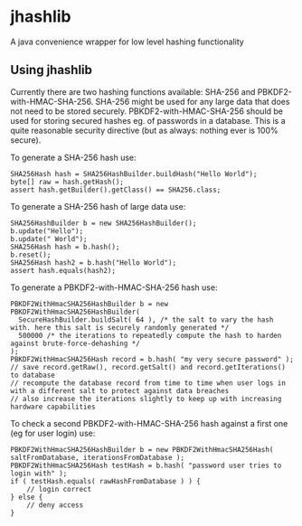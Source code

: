 # jhashlib
A java convenience wrapper for low level hashing functionality

## Using jhashlib
Currently there are two hashing functions available: SHA-256 and PBKDF2-with-HMAC-SHA-256.
SHA-256 might be used for any large data that does not need to be stored securely.
PBKDF2-with-HMAC-SHA-256 should be used for storing secured hashes eg. of passwords in a database. This is a quite reasonable security directive (but as always: nothing ever is 100% secure).

To generate a SHA-256 hash use:

    SHA256Hash hash = SHA256HashBuilder.buildHash("Hello World");
    byte[] raw = hash.getHash();
    assert hash.getBuilder().getClass() == SHA256.class;

To generate a SHA-256 hash of large data use:

    SHA256HashBuilder b = new SHA256HashBuilder();
    b.update("Hello");
    b.update(" World");
    SHA256Hash hash = b.hash();
    b.reset();
    SHA256Hash hash2 = b.hash("Hello World");
    assert hash.equals(hash2);

To generate a PBKDF2-with-HMAC-SHA-256 hash use:

    PBKDF2WithHmacSHA256HashBuilder b = new PBKDF2WithHmacSHA256HashBuilder(
      SecureHashBuilder.buildSalt( 64 ), /* the salt to vary the hash with. here this salt is securely randomly generated */
      500000 /* the iterations to repeatedly compute the hash to harden against brute-force-dehashing */
    );
    PBKDF2WithHmacSHA256Hash record = b.hash( "my very secure password" );
    // save record.getRaw(), record.getSalt() and record.getIterations() to database
    // recompute the database record from time to time when user logs in with a different salt to protect against data breaches
    // also increase the iterations slightly to keep up with increasing hardware capabilities

To check a second PBKDF2-with-HMAC-SHA-256 hash against a first one (eg for user login) use:

    PBKDF2WithHmacSHA256HashBuilder b = new PBKDF2WithHmacSHA256Hash( saltFromDatabase, iterationsFromDatabase );
    PBKDF2WithHmacSHA256Hash testHash = b.hash( "password user tries to login with" );
    if ( testHash.equals( rawHashFromDatabase ) ) {
        // login correct
    } else {
        // deny access
    }
